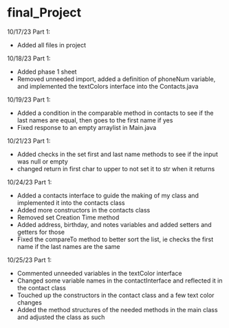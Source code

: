 # final_Project

10/17/23 Part 1:
* Added all files in project

10/18/23 Part 1:
* Added phase 1 sheet
* Removed unneeded import, added a definition of phoneNum variable, and implemented the textColors interface into the Contacts.java

10/19/23 Part 1:
* Added a condition in the comparable method in contacts to see if the last names are equal, then goes to the first name if yes
* Fixed response to an empty arraylist in Main.java

10/21/23 Part 1:
* Added checks in the set first and last name methods to see if the input was null or empty
* changed return in first char to upper to not set it to str when it returns

10/24/23 Part 1:
* Added a contacts interface to guide the making of my class and implemented it into the contacts class
* Added more constructors in the contacts class
* Removed set Creation Time method
* Added address, birthday, and notes variables and added setters and getters for those
* Fixed the compareTo method to better sort the list, ie checks the first name if the last names are the same

10/25/23 Part 1:
* Commented unneeded variables in the textColor interface
* Changed some variable names in the contactInterface and reflected it in the contact class
* Touched up the constructors in the contact class and a few text color changes
* Added the method structures of the needed methods in the main class and adjusted the class as such
